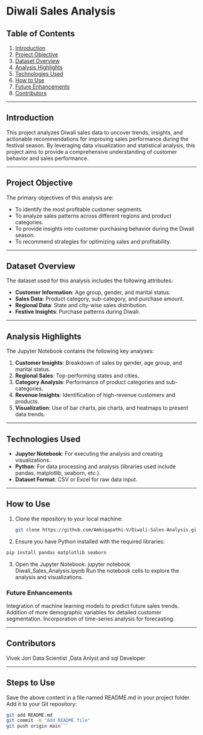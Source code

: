 # Diwali Sales Analysis

## Table of Contents
1. [Introduction](#introduction)  
2. [Project Objective](#project-objective)  
3. [Dataset Overview](#dataset-overview)  
4. [Analysis Highlights](#analysis-highlights)  
5. [Technologies Used](#technologies-used)  
6. [How to Use](#how-to-use)    
7. [Future Enhancements](#future-enhancements)  
8. [Contributors](#contributors)  


---

## Introduction
This project analyzes Diwali sales data to uncover trends, insights, and actionable recommendations for improving sales performance during the festival season. By leveraging data visualization and statistical analysis, this project aims to provide a comprehensive understanding of customer behavior and sales performance.

---

## Project Objective
The primary objectives of this analysis are:
- To identify the most profitable customer segments.  
- To analyze sales patterns across different regions and product categories.  
- To provide insights into customer purchasing behavior during the Diwali season.  
- To recommend strategies for optimizing sales and profitability.  

---

## Dataset Overview
The dataset used for this analysis includes the following attributes:
- **Customer Information**: Age group, gender, and marital status.  
- **Sales Data**: Product category, sub-category, and purchase amount.  
- **Regional Data**: State and city-wise sales distribution.  
- **Festive Insights**: Purchase patterns during Diwali.  

---

## Analysis Highlights
The Jupyter Notebook contains the following key analyses:
1. **Customer Insights**: Breakdown of sales by gender, age group, and marital status.  
2. **Regional Sales**: Top-performing states and cities.  
3. **Category Analysis**: Performance of product categories and sub-categories.  
4. **Revenue Insights**: Identification of high-revenue customers and products.  
5. **Visualization**: Use of bar charts, pie charts, and heatmaps to present data trends.  

---

## Technologies Used
- **Jupyter Notebook**: For executing the analysis and creating visualizations.  
- **Python**: For data processing and analysis (libraries used include pandas, matplotlib, seaborn, etc.).  
- **Dataset Format**: CSV or Excel for raw data input.  

---

## How to Use
1. Clone the repository to your local machine:
   ```bash
   git clone https://github.com/Ambigapathi-V/Diwali-Sales-Analysis.git ```
2. Ensure you have Python installed with the required libraries:
```bash
pip install pandas matplotlib seaborn
```

3. Open the Jupyter Notebook:
jupyter notebook Diwali_Sales_Analysis.ipynb
Run the notebook cells to explore the analysis and visualizations.


### Future Enhancements
Integration of machine learning models to predict future sales trends.
Addition of more demographic variables for detailed customer segmentation.
Incorporation of time-series analysis for forecasting.

---
## Contributors
Vivek Jori
Data Scientist ,Data Anlyst and sql Developer 

---

## Steps to Use
Save the above content in a file named README.md in your project folder.
Add it to your Git repository:
```bash
git add README.md
git commit -m "Add README file"
git push origin main```

